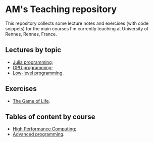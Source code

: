 
# AM's Teaching repository

This repository collects some lecture notes and exercises (with
code snippets) for the main courses I'm currently teaching at 
University of Rennes, Rennes, France.

## Lectures by topic

* [Julia programming](./Julia/README.md);
* [GPU programming](./GPU/README.md);
* [Low-level programming](./lowlevel/README.md).

## Exercises

* [The Game of Life](./HPC/game/README.md).

## Tables of content by course

* [High Performance Computing](./HPC.md);
* [Advanced programming](./Advanced.md).

